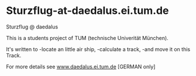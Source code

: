 Sturzflug-at-daedalus.ei.tum.de
===============================

Sturzflug @ daedalus

This is a students project of TUM (technische Univerität München). 

It's written to 
-locate an little air ship,
-calculate a track,
-and move it on this Track.

For more details see www.daedalus.ei.tum.de [GERMAN only]
